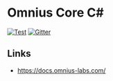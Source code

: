 # Omnius Core C#

[![Test](https://github.com/omnius-labs/core/actions/workflows/test.yml/badge.svg)](https://github.com/omnius-labs/core/actions/workflows/test.yml)
[![Gitter](https://badges.gitter.im/omnius-labs.svg)](https://gitter.im/omnius-labs/community)

## Links

- <https://docs.omnius-labs.com/>
